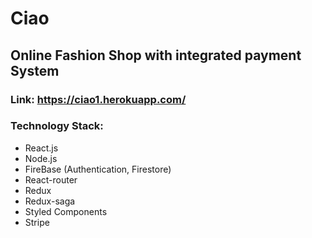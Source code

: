 # Ciao

## Online Fashion Shop with integrated payment System

### Link: <https://ciao1.herokuapp.com/>

### Technology Stack:
  * React.js
  * Node.js
  * FireBase (Authentication, Firestore)
  * React-router
  * Redux
  * Redux-saga
  * Styled Components
  * Stripe

